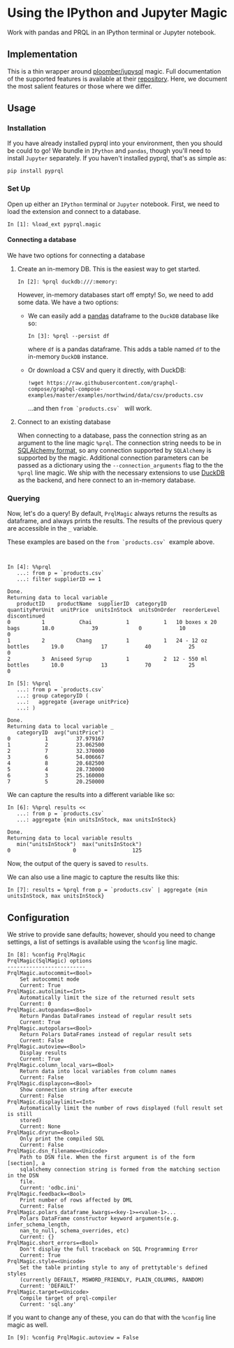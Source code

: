 # Using the IPython and Jupyter Magic

Work with pandas and PRQL in an IPython terminal or Jupyter notebook.

## Implementation

This is a thin wrapper around [ploomber/jupysql][jupysql] magic. Full
documentation of the supported features is available at their
[repository][jupysqlfeat]. Here, we document the most salient features or those
where we differ.

## Usage

### Installation

If you have already installed pyprql into your environment,
then you should be could to go!
We bundle in `IPython` and `pandas`,
though you'll need to install `Jupyter` separately.
If you haven't installed pyprql,
that's as simple as:

```shell
pip install pyprql
```

### Set Up

Open up either an `IPython` terminal or `Jupyter` notebook. First, we need to
load the extension and connect to a database.

```
In [1]: %load_ext pyprql.magic

```

#### Connecting a database

We have two options for connecting a database

1. Create an in-memory DB. This is the easiest way to get started.

   ```
   In [2]: %prql duckdb:///:memory:
   ```

   However, in-memory databases start off empty! So, we need to add some data.
   We have a two options:

   - We can easily add a [pandas][pandas] dataframe to the `DuckDB` database
     like so:

     ```
     In [3]: %prql --persist df
     ```

     where `df` is a pandas dataframe. This adds a table named `df` to the
     in-memory `DuckDB` instance.

   - Or download a CSV and query it directly, with DuckDB:

     ```
     !wget https://raw.githubusercontent.com/graphql-compose/graphql-compose-examples/master/examples/northwind/data/csv/products.csv
     ```

     ...and then `` from `products.csv`  `` will work.

2. Connect to an existing database

   When connecting to a database, pass the connection string as an argument to the
   line magic `%prql`. The connection string needs to be in [SQLAlchemy
   format][conn_str], so any connection supported by `SQLAlchemy` is supported by
   the magic. Additional connection parameters can be passed as a dictionary using
   the `--connection_arguments` flag to the the `%prql` line magic. We ship with
   the necessary extensions to use [DuckDB][duckdb] as the backend, and here
   connect to an in-memory database.

### Querying

Now, let's do a query! By default, `PrqlMagic` always returns the results as
dataframe, and always prints the results. The results of the previous query are
accessible in the `_` variable.

These examples are based on the `` from `products.csv`  ``example above.

```


In [4]: %%prql
   ...: from p = `products.csv`
   ...: filter supplierID == 1

Done.
Returning data to local variable _
   productID    productName  supplierID  categoryID      quantityPerUnit  unitPrice  unitsInStock  unitsOnOrder  reorderLevel  discontinued
0          1           Chai           1           1   10 boxes x 20 bags       18.0            39             0            10             0
1          2          Chang           1           1   24 - 12 oz bottles       19.0            17            40            25             0
2          3  Aniseed Syrup           1           2  12 - 550 ml bottles       10.0            13            70            25             0
```

```
In [5]: %%prql
   ...: from p = `products.csv`
   ...: group categoryID (
   ...:   aggregate {average unitPrice}
   ...: )

Done.
Returning data to local variable _
   categoryID  avg("unitPrice")
0           1         37.979167
1           2         23.062500
2           7         32.370000
3           6         54.006667
4           8         20.682500
5           4         28.730000
6           3         25.160000
7           5         20.250000
```

We can capture the results into a different variable like so:

```
In [6]: %%prql results <<
   ...: from p = `products.csv`
   ...: aggregate {min unitsInStock, max unitsInStock}

Done.
Returning data to local variable results
   min("unitsInStock")  max("unitsInStock")
0                    0                  125
```

Now, the output of the query is saved to `results`.

We can also use a line magic to capture the results like this:

```
In [7]: results = %prql from p = `products.csv` | aggregate {min unitsInStock, max unitsInStock}
```

## Configuration

We strive to provide sane defaults;
however,
should you need to change settings,
a list of settings is available using the `%config` line magic.

```
In [8]: %config PrqlMagic
PrqlMagic(SqlMagic) options
-------------------------
PrqlMagic.autocommit=<Bool>
    Set autocommit mode
    Current: True
PrqlMagic.autolimit=<Int>
    Automatically limit the size of the returned result sets
    Current: 0
PrqlMagic.autopandas=<Bool>
    Return Pandas DataFrames instead of regular result sets
    Current: True
PrqlMagic.autopolars=<Bool>
    Return Polars DataFrames instead of regular result sets
    Current: False
PrqlMagic.autoview=<Bool>
    Display results
    Current: True
PrqlMagic.column_local_vars=<Bool>
    Return data into local variables from column names
    Current: False
PrqlMagic.displaycon=<Bool>
    Show connection string after execute
    Current: False
PrqlMagic.displaylimit=<Int>
    Automatically limit the number of rows displayed (full result set is still
    stored)
    Current: None
PrqlMagic.dryrun=<Bool>
    Only print the compiled SQL
    Current: False
PrqlMagic.dsn_filename=<Unicode>
    Path to DSN file. When the first argument is of the form [section], a
    sqlalchemy connection string is formed from the matching section in the DSN
    file.
    Current: 'odbc.ini'
PrqlMagic.feedback=<Bool>
    Print number of rows affected by DML
    Current: False
PrqlMagic.polars_dataframe_kwargs=<key-1>=<value-1>...
    Polars DataFrame constructor keyword arguments(e.g. infer_schema_length,
    nan_to_null, schema_overrides, etc)
    Current: {}
PrqlMagic.short_errors=<Bool>
    Don't display the full traceback on SQL Programming Error
    Current: True
PrqlMagic.style=<Unicode>
    Set the table printing style to any of prettytable's defined styles
    (currently DEFAULT, MSWORD_FRIENDLY, PLAIN_COLUMNS, RANDOM)
    Current: 'DEFAULT'
PrqlMagic.target=<Unicode>
    Compile target of prql-compiler
    Current: 'sql.any'
```

If you want to change any of these,
you can do that with the `%config` line magic as well.

```
In [9]: %config PrqlMagic.autoview = False
```

[jupysql]: https://github.com/ploomber/jupysql
[jupysqlfeat]: https://github.com/ploomber/jupysql#features
[conn_str]: https://docs.sqlalchemy.org/en/14/core/engines.html#database-urls
[duckdb]: https://duckdb.org
[pandas]: https://pandas.pydata.org
